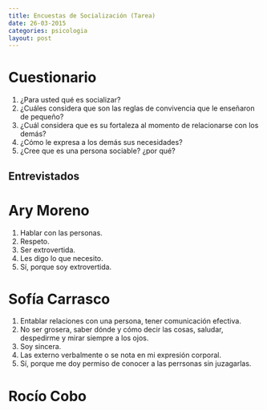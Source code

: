 ```yaml
---
title: Encuestas de Socialización (Tarea)
date: 26-03-2015
categories: psicologia
layout: post
---
```


# Cuestionario

1. ¿Para usted qué es socializar?
2. ¿Cuáles considera que son las reglas de convivencia que le enseñaron de pequeño?
3. ¿Cuál considera que es su fortaleza al momento de relacionarse con los demás?
4. ¿Cómo le expresa a los demás sus necesidades?
5. ¿Cree que es una persona sociable? ¿por qué?

## Entrevistados

# Ary Moreno

1. Hablar con las personas.
2. Respeto.
3. Ser extrovertida.
4. Les digo lo que necesito.
5. Sí, porque soy extrovertida.

# Sofía Carrasco

1. Entablar relaciones con una persona, tener comunicación efectiva.
2. No ser grosera, saber dónde y cómo decir las cosas, saludar, despedirme y mirar siempre a los ojos.
3. Soy sincera.
4. Las externo verbalmente o se nota en mi expresión corporal.
5. Sí, porque me doy permiso de conocer a las perrsonas sin juzagarlas.

# Rocío Cobo
